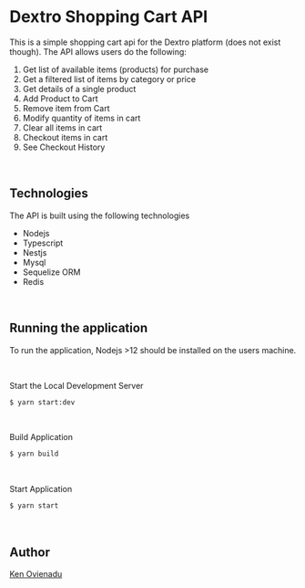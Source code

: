 
# Dextro Shopping Cart API

This is a simple shopping cart api for the Dextro platform (does not exist though). The API allows users do the following:

1. Get list of available items (products) for purchase
2. Get a filtered list of items by category or price
3. Get details of a single product
4. Add Product to Cart
5. Remove item from Cart
6. Modify quantity of items in cart
7. Clear all items in cart
8. Checkout items in cart
9. See Checkout History

<br>

## Technologies
The API is built using the following technologies
- Nodejs
- Typescript
- Nestjs
- Mysql
- Sequelize ORM
- Redis


<br>

## Running the application
To run the application, Nodejs >12 should be installed on the users machine. 

<br>

Start the Local Development Server
```bash
$ yarn start:dev
```

<br>

Build Application
```bash
$ yarn build
```

<br>

Start Application
```bash
$ yarn start
```

<br>

## Author
[Ken Ovienadu](https://github.com/kenovienadu)